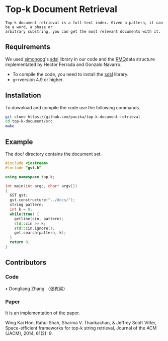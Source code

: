 # Top-k Document Retrieval

    Top-k document retrieval is a full-text index. Given a pattern, it can be a word, a phase or 
    arbitrary substring, you can get the most relevant documents with it. 

## Requirements

We used [simongog](https://github.com/simongog)'s [sdsl](https://github.com/simongog/sdsl-lite) library in
our code and the [RMQ](https://github.com/hferrada/rmq.git)data structure implementated by Hector Ferrada 
and Gonzalo Navarro.
* To compile the code, you need to install the [sdsl](https://github.com/simongog/sdsl-lite)
  library.
* `g++`version 4.9 or higher.

## Installation

To download and compile the code use the following commands.

```Bash
git clone https://github.com/pucika/top-k-document-retrieval
cd top-k-document/src
make
```

## Example

The doc/ directory contains the document set.

```cpp
#include <iostream>
#include "gst.h"

using namespace top_k;

int main(int argc, char* argv[])
{
  GST gst;
  gst.constructure("../docs/");
  string pattern;
  int k = 0;
  while(true) {
    getline(cin, pattern);
    std::cin >> k;
    std::cin.ignore();
    get.search(pattern, k);
  }
  return 0;
}
```
## Contributors
### Code
•	Dongliang Zhang （张栋梁）
### Paper
It is an implementation of the paper.

Wing Kai Hon, Rahul Shah, Sharma V. Thankachan, & Jeffrey Scott Vitter, Space-efficient frameworks for top-k string retrieval, Journal of the ACM (JACM), 2014, 61(2): 9.
